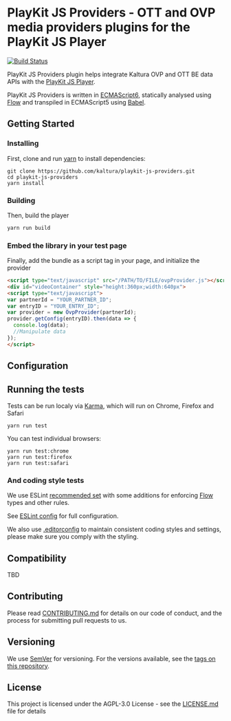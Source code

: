 # PlayKit JS Providers - OTT and OVP media providers plugins for the PlayKit JS Player

[![Build Status](https://travis-ci.com/kaltura/playkit-js-providers.svg?token=s2ZQw18ukx9Q6ePzDX3F&branch=master)](https://travis-ci.com/kaltura/playkit-js-providers)

PlayKit JS Providers plugin helps integrate Kaltura OVP and OTT BE data APIs with the [PlayKit JS Player].
 
PlayKit JS Providers is written in [ECMAScript6], statically analysed using [Flow] and transpiled in ECMAScript5 using [Babel].

[Flow]: https://flow.org/
[ECMAScript6]: https://github.com/ericdouglas/ES6-Learning#articles--tutorials
[Babel]: https://babeljs.io
[Playkit JS Player]: https://github.com/kaltura/playkit-js

## Getting Started

### Installing

First, clone and run [yarn] to install dependencies:

[yarn]: https://yarnpkg.com/lang/en/

```
git clone https://github.com/kaltura/playkit-js-providers.git
cd playkit-js-providers
yarn install
```

### Building

Then, build the player

```javascript
yarn run build
```

### Embed the library in your test page

Finally, add the bundle as a script tag in your page, and initialize the provider

```html
<script type="text/javascript" src="/PATH/TO/FILE/ovpProvider.js"></script>
<div id="videoContainer" style="height:360px;width:640px">
<script type="text/javascript">
var partnerId = "YOUR_PARTNER_ID";
var entryID = "YOUR_ENTRY_ID";
var provider = new OvpProvider(partnerId);
provider.getConfig(entryID).then(data => {
  console.log(data);
  //Manipulate data
});
</script>
```

## Configuration

## Running the tests

Tests can be run localy via [Karma], which will run on Chrome, Firefox and Safari

[Karma]: https://karma-runner.github.io/1.0/index.html
```
yarn run test
```

You can test individual browsers:
```
yarn run test:chrome
yarn run test:firefox
yarn run test:safari
```

### And coding style tests

We use ESLint [recommended set](http://eslint.org/docs/rules/) with some additions for enforcing [Flow] types and other rules.

See [ESLint config](.eslintrc.json) for full configuration.

We also use [.editorconfig](.editorconfig) to maintain consistent coding styles and settings, please make sure you comply with the styling.


## Compatibility

TBD

## Contributing

Please read [CONTRIBUTING.md](https://gist.github.com/PurpleBooth/b24679402957c63ec426) for details on our code of conduct, and the process for submitting pull requests to us.

## Versioning

We use [SemVer](http://semver.org/) for versioning. For the versions available, see the [tags on this repository](https://github.com/kaltura/playkit-js-providers/tags). 

## License

This project is licensed under the AGPL-3.0 License - see the [LICENSE.md](LICENSE.md) file for details
